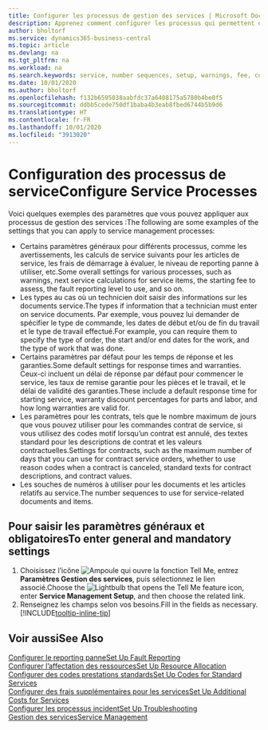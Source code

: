 ```yaml
---
title: Configurer les processus de gestion des services | Microsoft Docs
description: Apprenez comment configurer les processus qui permettent de vérifier que les clients sont satisfaits de votre service client.
author: bholtorf
ms.service: dynamics365-business-central
ms.topic: article
ms.devlang: na
ms.tgt_pltfrm: na
ms.workload: na
ms.search.keywords: service, number sequences, setup, warnings, fee, contracts, warranties
ms.date: 10/01/2020
ms.author: bholtorf
ms.openlocfilehash: f132b6595038aabfdc37a6408175a5780b4be0f5
ms.sourcegitcommit: ddbb5cede750df1baba4b3eab8fbed6744b5b9d6
ms.translationtype: HT
ms.contentlocale: fr-FR
ms.lasthandoff: 10/01/2020
ms.locfileid: "3913020"
---
```

# <a name="configure-service-processes"></a><span data-ttu-id="b186b-103">Configuration des processus de service</span><span class="sxs-lookup"><span data-stu-id="b186b-103">Configure Service Processes</span></span>
<span data-ttu-id="b186b-104">Voici quelques exemples des paramètres que vous pouvez appliquer aux processus de gestion des services :</span><span class="sxs-lookup"><span data-stu-id="b186b-104">The following are some examples of the settings that you can apply to service management processes:</span></span>  
  
* <span data-ttu-id="b186b-105">Certains paramètres généraux pour différents processus, comme les avertissements, les calculs de service suivants pour les articles de service, les frais de démarrage à évaluer, le niveau de reporting panne à utiliser, etc.</span><span class="sxs-lookup"><span data-stu-id="b186b-105">Some overall settings for various processes, such as warnings, next service calculations for service items, the starting fee to assess, the fault reporting level to use, and so on.</span></span>  
* <span data-ttu-id="b186b-106">Les types au cas où un technicien doit saisir des informations sur les documents service.</span><span class="sxs-lookup"><span data-stu-id="b186b-106">The types if information that a technician must enter on service documents.</span></span> <span data-ttu-id="b186b-107">Par exemple, vous pouvez lui demander de spécifier le type de commande, les dates de début et/ou de fin du travail et le type de travail effectué.</span><span class="sxs-lookup"><span data-stu-id="b186b-107">For example, you can require them to specify the type of order, the start and/or end dates for the work, and the type of work that was done.</span></span>  
* <span data-ttu-id="b186b-108">Certains paramètres par défaut pour les temps de réponse et les garanties.</span><span class="sxs-lookup"><span data-stu-id="b186b-108">Some default settings for response times and warranties.</span></span> <span data-ttu-id="b186b-109">Ceux-ci incluent un délai de réponse par défaut pour commencer le service, les taux de remise garantie pour les pièces et le travail, et le délai de validité des garanties.</span><span class="sxs-lookup"><span data-stu-id="b186b-109">These include a default response time for starting service, warranty discount percentages for parts and labor, and how long warranties are valid for.</span></span>  
* <span data-ttu-id="b186b-110">Les paramètres pour les contrats, tels que le nombre maximum de jours que vous pouvez utiliser pour les commandes contrat de service, si vous utilisez des codes motif lorsqu’un contrat est annulé, des textes standard pour les descriptions de contrat et les valeurs contractuelles.</span><span class="sxs-lookup"><span data-stu-id="b186b-110">Settings for contracts, such as the maximum number of days that you can use for contract service orders, whether to use reason codes when a contract is canceled, standard texts for contract descriptions, and contract values.</span></span>  
* <span data-ttu-id="b186b-111">Les souches de numéros à utiliser pour les documents et les articles relatifs au service.</span><span class="sxs-lookup"><span data-stu-id="b186b-111">The number sequences to use for service-related documents and items.</span></span>  

## <a name="to-enter-general-and-mandatory-settings"></a><span data-ttu-id="b186b-112">Pour saisir les paramètres généraux et obligatoires</span><span class="sxs-lookup"><span data-stu-id="b186b-112">To enter general and mandatory settings</span></span>
1. <span data-ttu-id="b186b-113">Choisissez l’icône ![Ampoule qui ouvre la fonction Tell Me](media/ui-search/search_small.png "Dites-moi ce que vous voulez faire"), entrez **Paramètres Gestion des services**, puis sélectionnez le lien associé.</span><span class="sxs-lookup"><span data-stu-id="b186b-113">Choose the ![Lightbulb that opens the Tell Me feature](media/ui-search/search_small.png "Tell me what you want to do") icon, enter **Service Management Setup**, and then choose the related link.</span></span>
2. <span data-ttu-id="b186b-114">Renseignez les champs selon vos besoins.</span><span class="sxs-lookup"><span data-stu-id="b186b-114">Fill in the fields as necessary.</span></span> [!INCLUDE[tooltip-inline-tip](includes/tooltip-inline-tip_md.md)]  

## <a name="see-also"></a><span data-ttu-id="b186b-115">Voir aussi</span><span class="sxs-lookup"><span data-stu-id="b186b-115">See Also</span></span>  
[<span data-ttu-id="b186b-116">Configurer le reporting panne</span><span class="sxs-lookup"><span data-stu-id="b186b-116">Set Up Fault Reporting</span></span>](service-how-setup-fault-reporting.md)  
[<span data-ttu-id="b186b-117">Configurer l’affectation des ressources</span><span class="sxs-lookup"><span data-stu-id="b186b-117">Set Up Resource Allocation</span></span>](service-how-setup-resource-allocation.md)  
[<span data-ttu-id="b186b-118">Configurer des codes prestations standards</span><span class="sxs-lookup"><span data-stu-id="b186b-118">Set Up Codes for Standard Services</span></span>](service-how-setup-service-coding.md)  
[<span data-ttu-id="b186b-119">Configurer des frais supplémentaires pour les services</span><span class="sxs-lookup"><span data-stu-id="b186b-119">Set Up Additional Costs for Services</span></span>](service-how-setup-service-costs-pricing.md)  
[<span data-ttu-id="b186b-120">Configurer les processus incident</span><span class="sxs-lookup"><span data-stu-id="b186b-120">Set Up Troubleshooting</span></span>](service-how-setup-troubleshooting.md)  
[<span data-ttu-id="b186b-121">Gestion des services</span><span class="sxs-lookup"><span data-stu-id="b186b-121">Service Management</span></span>](service-service.md)  
